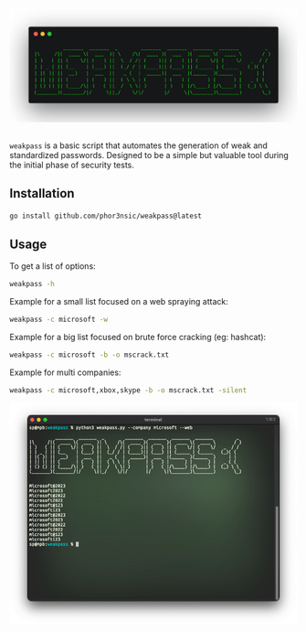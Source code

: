 <div align="center">
  
![alt text](image.png)
</div>

## 
`weakpass` is a basic script that automates the generation of weak and standardized passwords. Designed to be a simple but valuable tool during the initial phase of security tests.

## Installation 

```sh
go install github.com/phor3nsic/weakpass@latest
```

## Usage 

To get a list of options:

```sh
weakpass -h
```

Example for a small list focused on a web spraying attack:
```sh
weakpass -c microsoft -w 
```

Example for a big list focused on brute force cracking (eg: hashcat):
```sh
weakpass -c microsoft -b -o mscrack.txt 
```

Example for multi companies:
```sh
weakpass -c microsoft,xbox,skype -b -o mscrack.txt -silent
```

<div align="center">
<img src="https://raw.githubusercontent.com/sunw4r/assets/master/weakpass_sample.png"/>
</div>
